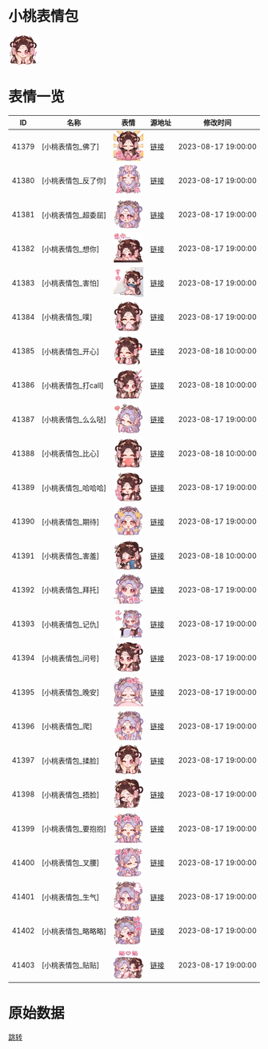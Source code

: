 # 小桃表情包

<img src="./cover.png" height="60" alt="cover" />

# 表情一览

|ID|名称|表情|源地址|修改时间|
|----|----|----|----|----|
|41379|[小桃表情包_佛了]|<img src="./pic/041379_%5B小桃表情包_佛了%5D.png" height="60" alt="佛了"/>|[链接](https://i0.hdslb.com/bfs/garb/c30441999ba7993f9250dcfdd4991e73a776c724.png)|2023-08-17 19:00:00|
|41380|[小桃表情包_反了你]|<img src="./pic/041380_%5B小桃表情包_反了你%5D.png" height="60" alt="反了你"/>|[链接](https://i0.hdslb.com/bfs/garb/0ac56ea40d006d8f4e38448d07693c48eef434c1.png)|2023-08-17 19:00:00|
|41381|[小桃表情包_超委屈]|<img src="./pic/041381_%5B小桃表情包_超委屈%5D.png" height="60" alt="超委屈"/>|[链接](https://i0.hdslb.com/bfs/garb/2bb6673e480eb968fef15a10e7ea2ec3cce8c611.png)|2023-08-17 19:00:00|
|41382|[小桃表情包_想你]|<img src="./pic/041382_%5B小桃表情包_想你%5D.png" height="60" alt="想你"/>|[链接](https://i0.hdslb.com/bfs/garb/b62114e9921706c4af3587b28732827f1b21900e.png)|2023-08-17 19:00:00|
|41383|[小桃表情包_害怕]|<img src="./pic/041383_%5B小桃表情包_害怕%5D.png" height="60" alt="害怕"/>|[链接](https://i0.hdslb.com/bfs/garb/489d66a751671013ea75a951a8399948745a82ca.png)|2023-08-17 19:00:00|
|41384|[小桃表情包_噗]|<img src="./pic/041384_%5B小桃表情包_噗%5D.png" height="60" alt="噗"/>|[链接](https://i0.hdslb.com/bfs/garb/b4f3cdbae74a0456184e0d7b22b34239f86b11be.png)|2023-08-17 19:00:00|
|41385|[小桃表情包_开心]|<img src="./pic/041385_%5B小桃表情包_开心%5D.png" height="60" alt="开心"/>|[链接](https://i0.hdslb.com/bfs/garb/e64a35e12738d8195238f83c5d9943e36fa8f3f5.png)|2023-08-18 10:00:00|
|41386|[小桃表情包_打call]|<img src="./pic/041386_%5B小桃表情包_打call%5D.png" height="60" alt="打call"/>|[链接](https://i0.hdslb.com/bfs/garb/67978bb9273a61e288c12c54cb6cf15dce24f131.png)|2023-08-18 10:00:00|
|41387|[小桃表情包_么么哒]|<img src="./pic/041387_%5B小桃表情包_么么哒%5D.png" height="60" alt="么么哒"/>|[链接](https://i0.hdslb.com/bfs/garb/f3eddee7ad6ef7f7782a23a9c0a1b301a707c385.png)|2023-08-17 19:00:00|
|41388|[小桃表情包_比心]|<img src="./pic/041388_%5B小桃表情包_比心%5D.png" height="60" alt="比心"/>|[链接](https://i0.hdslb.com/bfs/garb/ffb549930530e3f5d2f646007bce9e1b954e53fa.png)|2023-08-18 10:00:00|
|41389|[小桃表情包_哈哈哈]|<img src="./pic/041389_%5B小桃表情包_哈哈哈%5D.png" height="60" alt="哈哈哈"/>|[链接](https://i0.hdslb.com/bfs/garb/40669d0866a6f075ddcc7e933b3c3f02927d4bb5.png)|2023-08-17 19:00:00|
|41390|[小桃表情包_期待]|<img src="./pic/041390_%5B小桃表情包_期待%5D.png" height="60" alt="期待"/>|[链接](https://i0.hdslb.com/bfs/garb/450aca7909a5519ae88e55a591e9760b0bbdf28d.png)|2023-08-17 19:00:00|
|41391|[小桃表情包_害羞]|<img src="./pic/041391_%5B小桃表情包_害羞%5D.png" height="60" alt="害羞"/>|[链接](https://i0.hdslb.com/bfs/garb/8696e232ef8c5a43ccd5c0a160007ded45261a34.png)|2023-08-18 10:00:00|
|41392|[小桃表情包_拜托]|<img src="./pic/041392_%5B小桃表情包_拜托%5D.png" height="60" alt="拜托"/>|[链接](https://i0.hdslb.com/bfs/garb/d9b5f208ff93168e43cf99994c6dc6a8ca898b38.png)|2023-08-17 19:00:00|
|41393|[小桃表情包_记仇]|<img src="./pic/041393_%5B小桃表情包_记仇%5D.png" height="60" alt="记仇"/>|[链接](https://i0.hdslb.com/bfs/garb/a2d7279ca60557a6784f44cebcca884af71e0384.png)|2023-08-17 19:00:00|
|41394|[小桃表情包_问号]|<img src="./pic/041394_%5B小桃表情包_问号%5D.png" height="60" alt="问号"/>|[链接](https://i0.hdslb.com/bfs/garb/592e571835488bbe0faeb77e7382a6f2cf161607.png)|2023-08-17 19:00:00|
|41395|[小桃表情包_晚安]|<img src="./pic/041395_%5B小桃表情包_晚安%5D.png" height="60" alt="晚安"/>|[链接](https://i0.hdslb.com/bfs/garb/062be2197a3d6c4caea1ca4ed73765003942e1b5.png)|2023-08-17 19:00:00|
|41396|[小桃表情包_爬]|<img src="./pic/041396_%5B小桃表情包_爬%5D.png" height="60" alt="爬"/>|[链接](https://i0.hdslb.com/bfs/garb/0c865d306a3c010600709f5edb0e4f9ecf95104f.png)|2023-08-17 19:00:00|
|41397|[小桃表情包_揉脸]|<img src="./pic/041397_%5B小桃表情包_揉脸%5D.png" height="60" alt="揉脸"/>|[链接](https://i0.hdslb.com/bfs/garb/abf1db26bfd2ba6d47cfc5773ca77c95b588aa8c.png)|2023-08-17 19:00:00|
|41398|[小桃表情包_捂脸]|<img src="./pic/041398_%5B小桃表情包_捂脸%5D.png" height="60" alt="捂脸"/>|[链接](https://i0.hdslb.com/bfs/garb/c8ed8fe59cf9e12e890fe0e4dec20944ebbe04f3.png)|2023-08-17 19:00:00|
|41399|[小桃表情包_要抱抱]|<img src="./pic/041399_%5B小桃表情包_要抱抱%5D.png" height="60" alt="要抱抱"/>|[链接](https://i0.hdslb.com/bfs/garb/345cfe867bf26883adb78a63fbf67a4fce6b0a1e.png)|2023-08-17 19:00:00|
|41400|[小桃表情包_叉腰]|<img src="./pic/041400_%5B小桃表情包_叉腰%5D.png" height="60" alt="叉腰"/>|[链接](https://i0.hdslb.com/bfs/garb/cee045f346da4da77d706951d1678abc8b7a7785.png)|2023-08-17 19:00:00|
|41401|[小桃表情包_生气]|<img src="./pic/041401_%5B小桃表情包_生气%5D.png" height="60" alt="生气"/>|[链接](https://i0.hdslb.com/bfs/garb/8956fe9209daefa19d30c4df46ee319682ba3d11.png)|2023-08-17 19:00:00|
|41402|[小桃表情包_略略略]|<img src="./pic/041402_%5B小桃表情包_略略略%5D.png" height="60" alt="略略略"/>|[链接](https://i0.hdslb.com/bfs/garb/ab5b45e8684ca654a4bc2e0da1baf6dfef41e5db.png)|2023-08-17 19:00:00|
|41403|[小桃表情包_贴贴]|<img src="./pic/041403_%5B小桃表情包_贴贴%5D.png" height="60" alt="贴贴"/>|[链接](https://i0.hdslb.com/bfs/garb/9ab5b5a1b2d46d37cc9c39bbe69bc5348ea23a27.png)|2023-08-17 19:00:00|

# 原始数据

[跳转](./raw.json)

